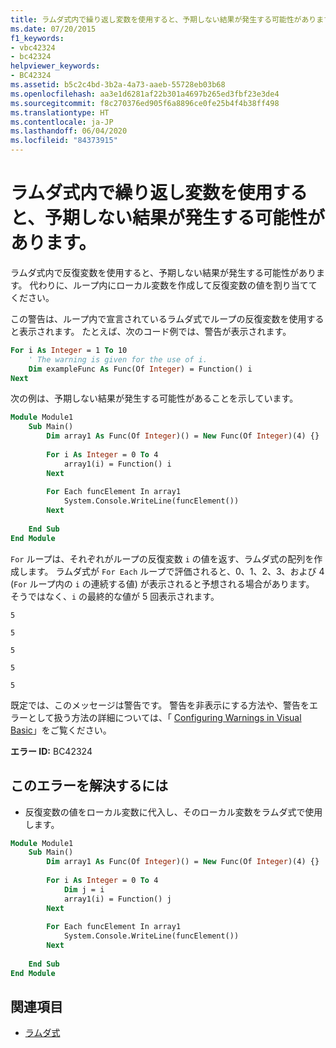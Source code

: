 ```yaml
---
title: ラムダ式内で繰り返し変数を使用すると、予期しない結果が発生する可能性があります。
ms.date: 07/20/2015
f1_keywords:
- vbc42324
- bc42324
helpviewer_keywords:
- BC42324
ms.assetid: b5c2c4bd-3b2a-4a73-aaeb-55728eb03b68
ms.openlocfilehash: aa3e1d6281af22b301a4697b265ed3fbf23e3de4
ms.sourcegitcommit: f8c270376ed905f6a8896ce0fe25b4f4b38ff498
ms.translationtype: HT
ms.contentlocale: ja-JP
ms.lasthandoff: 06/04/2020
ms.locfileid: "84373915"
---
```

# <a name="using-the-iteration-variable-in-a-lambda-expression-may-have-unexpected-results"></a>ラムダ式内で繰り返し変数を使用すると、予期しない結果が発生する可能性があります。
ラムダ式内で反復変数を使用すると、予期しない結果が発生する可能性があります。 代わりに、ループ内にローカル変数を作成して反復変数の値を割り当ててください。  
  
 この警告は、ループ内で宣言されているラムダ式でループの反復変数を使用すると表示されます。 たとえば、次のコード例では、警告が表示されます。  
  
```vb  
For i As Integer = 1 To 10  
    ' The warning is given for the use of i.  
    Dim exampleFunc As Func(Of Integer) = Function() i  
Next  
```  
  
 次の例は、予期しない結果が発生する可能性があることを示しています。  
  
```vb  
Module Module1  
    Sub Main()  
        Dim array1 As Func(Of Integer)() = New Func(Of Integer)(4) {}  
  
        For i As Integer = 0 To 4  
            array1(i) = Function() i  
        Next  
  
        For Each funcElement In array1  
            System.Console.WriteLine(funcElement())  
        Next  
  
    End Sub  
End Module  
```  
  
 `For` ループは、それぞれがループの反復変数 `i` の値を返す、ラムダ式の配列を作成します。 ラムダ式が `For Each` ループで評価されると、0、1、2、3、および 4 (`For` ループ内の `i` の連続する値) が表示されると予想される場合があります。 そうではなく、`i` の最終的な値が 5 回表示されます。  
  
 `5`  
  
 `5`  
  
 `5`  
  
 `5`  
  
 `5`  
  
 既定では、このメッセージは警告です。 警告を非表示にする方法や、警告をエラーとして扱う方法の詳細については、「 [Configuring Warnings in Visual Basic](/visualstudio/ide/configuring-warnings-in-visual-basic)」をご覧ください。  
  
 **エラー ID:** BC42324  
  
## <a name="to-correct-this-error"></a>このエラーを解決するには  
  
- 反復変数の値をローカル変数に代入し、そのローカル変数をラムダ式で使用します。  
  
```vb  
Module Module1  
    Sub Main()  
        Dim array1 As Func(Of Integer)() = New Func(Of Integer)(4) {}  
  
        For i As Integer = 0 To 4  
            Dim j = i  
            array1(i) = Function() j  
        Next  
  
        For Each funcElement In array1  
            System.Console.WriteLine(funcElement())  
        Next  
  
    End Sub  
End Module  
```  
  
## <a name="see-also"></a>関連項目

- [ラムダ式](../../programming-guide/language-features/procedures/lambda-expressions.md)
